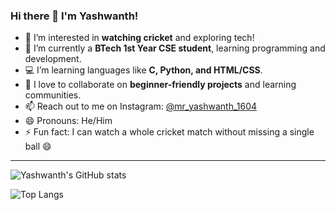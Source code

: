 ### Hi there 👋 I'm Yashwanth!

- 👀 I’m interested in **watching cricket** and exploring tech!
- 🌱 I’m currently a **BTech 1st Year CSE student**, learning programming and development.
- 💻 I’m learning languages like **C, Python, and HTML/CSS**.
- 💬 I love to collaborate on **beginner-friendly projects** and learning communities.
- 📫 Reach out to me on Instagram: [@mr_yashwanth_1604](https://instagram.com/mr_yashwanth_1604)
- 😄 Pronouns: He/Him
- ⚡ Fun fact: I can watch a whole cricket match without missing a single ball 😄

---

<!-- Optional GitHub Stats Section -->
![Yashwanth's GitHub stats](https://github-readme-stats.vercel.app/api?username=Yashwanth1604&show_icons=true&theme=radical)

<!-- Optional GitHub Top Languages Section -->
![Top Langs](https://github-readme-stats.vercel.app/api/top-langs/?username=Yashwanth1604&layout=compact&theme=radical)



<!---
Yashwanth1604/Yashwanth1604 is a ✨ special ✨ repository because its `README.md` (this file) appears on your GitHub profile.
You can click the Preview link to take a look at your changes.
--->
